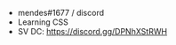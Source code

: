 - mendes#1677 / discord
- Learning CSS
- SV DC: https://discord.gg/DPNhXStRWH


<!---
mendesdocrl/mendesdocrl is a ✨ special ✨ repository because its `README.md` (this file) appears on your GitHub profile.
You can click the Preview link to take a look at your changes.
--->
